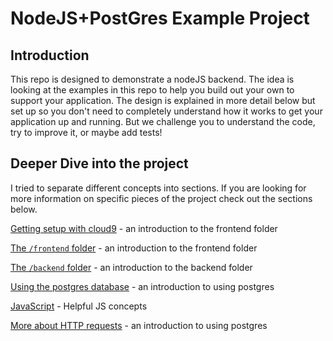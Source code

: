 # NodeJS+PostGres Example Project

## Introduction

This repo is designed to demonstrate a nodeJS backend. The idea is looking at the examples in this repo to help you build out your own to support your application. The design is explained in more detail below but set up so you don't need to completely understand how it works to get your application up and running. But we challenge you to understand the code, try to improve it, or maybe add tests!

## Deeper Dive into the project

I tried to separate different concepts into sections. If you are looking for more information on specific pieces of the project check out the sections below.

[Getting setup with cloud9]('docs/cloud9_setup.md')
\- an introduction to the frontend folder

[The `/frontend` folder]('docs/frontend.md')
\- an introduction to the frontend folder

[The `/backend` folder]('docs/backend.md')
\- an introduction to the backend folder

[Using the postgres database]('docs/postgres.md')
\- an introduction to using postgres

[JavaScript]('docs/helpful_js.md')
\- Helpful JS concepts

[More about HTTP requests]('docs/making_http_requests.md')
\- an introduction to using postgres
